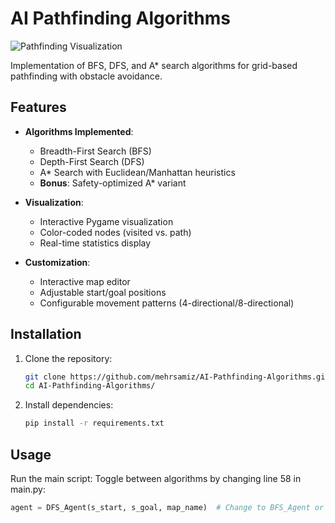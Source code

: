 # AI Pathfinding Algorithms

![Pathfinding Visualization](results/screenshots/demo.gif)

Implementation of BFS, DFS, and A* search algorithms for grid-based pathfinding with obstacle avoidance.

##  Features

- **Algorithms Implemented**:
  - Breadth-First Search (BFS)
  - Depth-First Search (DFS)
  - A* Search with Euclidean/Manhattan heuristics
  - **Bonus**: Safety-optimized A* variant

- **Visualization**:
  - Interactive Pygame visualization
  - Color-coded nodes (visited vs. path)
  - Real-time statistics display

- **Customization**:
  - Interactive map editor
  - Adjustable start/goal positions
  - Configurable movement patterns (4-directional/8-directional)

##  Installation

1. Clone the repository:
   ```bash
   git clone https://github.com/mehrsamiz/AI-Pathfinding-Algorithms.git
   cd AI-Pathfinding-Algorithms/
2. Install dependencies:
   ```bash
   pip install -r requirements.txt
   
## Usage
Run the main script:
Toggle between algorithms by changing line 58 in main.py:
```python
agent = DFS_Agent(s_start, s_goal, map_name)  # Change to BFS_Agent or AStar_Agent
